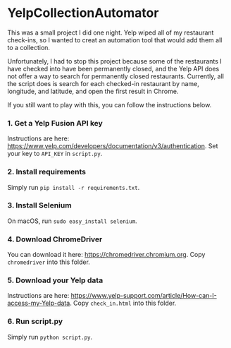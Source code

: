 # YelpCollectionAutomator

This was a small project I did one night. Yelp wiped all of my restaurant check-ins, so I wanted to creat an automation tool that would add them all to a collection.

Unfortunately, I had to stop this project because some of the restaurants I have checked into have been permanently closed, and the Yelp API does not offer a way to search for permanently closed restaurants. Currently, all the script does is search for each checked-in restaurant by name, longitude, and latitude, and open the first result in Chrome.

If you still want to play with this, you can follow the instructions below.

### 1. Get a Yelp Fusion API key

Instructions are here: https://www.yelp.com/developers/documentation/v3/authentication. Set your key to `API_KEY` in `script.py`.

### 2. Install requirements

Simply run `pip install -r requirements.txt`.

### 3. Install Selenium

On macOS, run `sudo easy_install selenium`.

### 4. Download ChromeDriver

You can download it here: https://chromedriver.chromium.org. Copy `chromedriver` into this folder.

### 5. Download your Yelp data

Instructions are here: https://www.yelp-support.com/article/How-can-I-access-my-Yelp-data. Copy `check_in.html` into this folder.

### 6. Run script.py

Simply run `python script.py`.

